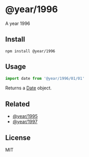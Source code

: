 # @year/1996

A year 1996

## Install

~~~
npm install @year/1996
~~~

## Usage

~~~js
import date from '@year/1996/01/01'
~~~

Returns a [Date](https://developer.mozilla.org/en-US/docs/Web/JavaScript/Reference/Global_Objects/Date) object.

## Related

* [@year/1995](https://github.com/antonmedv/year/tree/master/packages/1995)
* [@year/1997](https://github.com/antonmedv/year/tree/master/packages/1997)

## License

MIT
